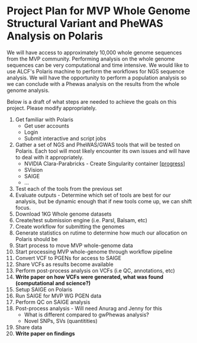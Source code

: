 # Project Plan for MVP Whole Genome Structural Variant and PheWAS Analysis on Polaris

We will have access to approximately 10,000 whole genome sequences from the MVP community.
Performing analysis on the whole genome sequences can be very computational and time intensive. We would like to use ALCF's Polaris machine to perform the workflows for NGS sequence analysis.
We will have the opportunity to perform a population analysis so we can conclude with a Phewas analysis on the results from the whole genome analysis.

Below is a draft of what steps are needed to achieve the goals on this project. Please modify appropriately.

1. Get familiar with Polaris
   * Get user accounts
   * Login
   * Submit interactive and script jobs
2. Gather a set of NGS and PheWAS/GWAS tools that will be tested on Polaris. Each tool will most likely encounter its own issues and will have to deal with it appropriately.
   * NVIDIA Clara-Parabricks - Create Singularity container [[progress](https://github.com/exascale-genomics/mvp-wgs-sv/blob/main/parabricks_readme.md)]
   * SVision
   * SAIGE
   * ...
3. Test each of the tools from the previous set
4. Evaluate outputs - Determine which set of tools are best for our analysis, but be dynamic enough that if new tools come up, we can shift focus.
6. Download 1KG Whole genome datasets
7. Create/test submission engine (i.e. Parsl, Balsam, etc)
8. Create workflow for submitting the genomes
9. Generate statistics on rutime to determine how much our allocation on Polaris should be
10. Start process to move MVP whole-genome data
11. Start processing MVP whole-genome through workflow pipeline
12. Convert VCF to PGENs for access to SAIGE
13. Share VCFs as results become available
14. Perform post-process analysis on VCFs (i.e QC, annotations, etc)
15. <b>Write paper on how VCFs were generated, what was found (computational and science?)</b>
16. Setup SAIGE on Polaris
17. Run SAIGE for MVP WG PGEN data
18. Perform QC on SAIGE analysis
19. Post-process analysis - Will need Anurag and Jenny for this
    * What is different compared to gwPhewas analysis?
    * Novel SNPs, SVs (quantitities)
20. Share data
21. <b>Write paper on findings</b>

